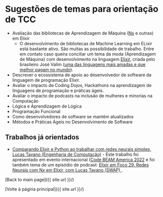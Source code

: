 # Sugestões de temas para orientação de TCC

- Avaliação das bibliotecas de Aprendizagem de Máquina ([Nx](https://github.com/elixir-nx/nx) e outras) em Elixir
  - O desenvolvimento de bibliotecas de Machine Learning em ELixir está bastante ativo. São muitas as possibilidade de trabalho. Entre em contato caso queira conciliar um tema da moda (Aprendizagem de Máquina) com desenvolvimento na linguagem [Elixir](https://elixir-lang.org/), criada pelo brasileiro José Valim ([uma das linguagens mais amadas e que melhor pagam no mundo](https://elixirforum.com/t/stack-overflow-developer-survey-2023/55803/24)). 
- Descrever o ecossistema de apoio ao desenvolvedor de software da linguagem de programação Elixir.
- Avaliar o impacto de Coding Dojos, Hackathons na aprendizagem de linguagens de programação e práticas ágeis.
- Avaliar o impacto de podcasts na inclusão de mulheres e minorias na Computação
- Lógica e Aprendizagem de Lógica
- Programação Funcional
- Como desenvolvedores de software se mantém atualizados
- Métodos e Práticas Ágeis no Desenvolvimento de Software

## Trabalhos já orientados 

- [Comparando Elixir e Python ao trabalhar com redes neurais simples, Lucas Tavano (Engenharia de Computação)](https://youtu.be/g5XK6ePQzNo) - Este trabalho foi apresentado em evento internacional ([Code BEAM America 2022](https://dev.to/adolfont/comparing-elixir-and-python-when-working-with-simple-neural-networks-37d7) e foi também tema de um episódio de podcast: [Elixir em Foco 29. Redes Neurais com Nx em Elixir, com Lucas Tavano (SWAP)
](https://www.youtube.com/watch?v=BgpaTZXDKrY).


[Back to main page]({{ site.url }}/)

[Volte à página principal]({{ site.url }}/)


